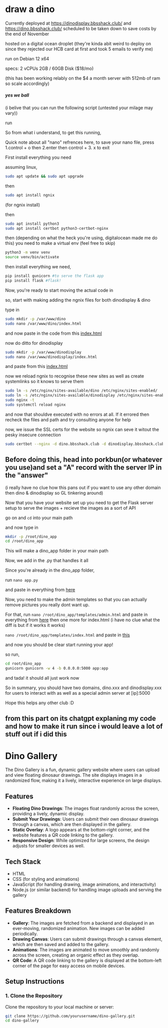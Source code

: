 # draw a dino

Currently deployed at https://dinodisplay.bbsshack.club/ and https://dino.bbsshack.club/ scheduled to be taken down to save costs by the end of November


hosted on a digital ocean droplet
(they're kinda abit weird to deploy on since they rejected our HCB card at first and took 5 emails to verify me)

run on  Debian 12 x64

specs:
2 vCPUs
2GB / 60GB Disk
($18/mo)

(this has been working relably on the $4 a month server with 512mb of ram so scale accordingly)

 ##### yes we ball

(i belive that you can run the following script (untested your milage may vary))

run 

So from what i understand, to get this running, 

Quick note about all "nano" refrences here, to save your nano file, press 
1.control + o then 
2.enter then control + 
3. x to exit

First install everything you need

assuming linux,

```bash
sudo apt update && sudo apt upgrade
```

then 
```bash
sudo apt install ngnix
``` 
(for ngnix install)

then 
```bash
sudo apt install python3
sudo apt install certbot python3-certbot-nginx

```

then (depending on what the heck you're using, digitalocean made me do this)
you need to make a virtual env (feel free to skip)

```bash
python3 -m venv venv
source venv/bin/activate
```
then install everything we need,

```bash
pip install gunicorn #to serve the flask app
pip install flask #flask!
```

Now, you're ready to start moving the actual code in

so, start with making adding the ngnix files for both dinodisplay & dino

type in 
```bash
sudo mkdir -p /var/www/dino
sudo nano /var/www/dino/index.html
```
and now paste in the code from this [index.html](https://github.com/saumilthecode/dino-s-/blob/main/var/www/dino/index.html)

now do ditto for dinodisplay

```bash
sudo mkdir -p /var/www/dinodisplay
sudo nano /var/www/dinodisplay/index.html
```
and paste from this [index.html](https://github.com/saumilthecode/dino-s-/blob/main/var/www/dinodisplay/index.html)


now we reload ngnix to recognise these new sites as well as create systemlinks so it knows to serve them

```bash
sudo ln -s /etc/nginx/sites-available/dino /etc/nginx/sites-enabled/
sudo ln -s /etc/nginx/sites-available/dinodisplay /etc/nginx/sites-enabled/
sudo nginx -t
sudo systemctl reload nginx
```

and now that shouldve executed with no errors at all. If it errored then recheck the files and path and try consulting anyone for help

now, we issue the SSL certs for the website so ngnix can seve it witout the pesky insecure connection

```bash
sudo certbot --nginx -d dino.bbsshack.club -d dinodisplay.bbsshack.club
```
## Before doing this, head into porkbun(or whatever you use)and set a "A" record with the server IP in the "answer" 
(i really have no clue how this pans out if you want to use any other domain then dino & dinodisplay so GL tinkering around)

Now that you have your website set up you need to get the Flask server setup to serve the images + recieve the images as a sort of API

go on and `cd` into your main path

and now type in 
```bash
mkdir -p /root/dino_app
cd /root/dino_app
```

This will make a dino_app folder in your main path 

Now, we add in the .py that handles it all 

Since you're already in the dino_app folder,

run `nano app.py`

and paste in everything from [here](https://github.com/saumilthecode/dino-s-/blob/main/dino_app/app.py)

Now, you need to make the admin templates so that you can actually remove pictures you really dont want up.

For that, run `nano /root/dino_app/templates/admin.html` and paste in everything from [here](https://github.com/saumilthecode/dino-s-/blob/main/dino_app/templates/admin.html)
then one more for index.html (i have no clue what the diff is but if it works it works)

`nano /root/dino_app/templates/index.html` and paste in [this](https://github.com/saumilthecode/dino-s-/blob/main/dino_app/templates/index.html)

and now you should be clear start running your app!

so run,
```bash
cd root/dino_app
gunicorn gunicorn -w 4 -b 0.0.0.0:5000 app:app
```

and tada! it should all just work now

So in summary, you should have two domains, dino.xxx and dinodisplay.xxx for users to interact with as well as a special admin server at [ip]:5000

Hope this helps any other club :D

















 ## from this part on its chatgpt explaning my code and how to make it run since i would leave a lot of stuff out if i did this


# Dino Gallery

The Dino Gallery is a fun, dynamic gallery website where users can upload and view floating dinosaur drawings. The site displays images in a randomized flow, making it a lively, interactive experience on large displays.

## Features
- **Floating Dino Drawings**: The images float randomly across the screen, providing a lively, dynamic display.
- **Submit Your Drawings**: Users can submit their own dinosaur drawings through a canvas, which are then displayed in the gallery.
- **Static Overlay**: A logo appears at the bottom-right corner, and the website features a QR code linking to the gallery.
- **Responsive Design**: While optimized for large screens, the design adjusts for smaller devices as well.

## Tech Stack
- HTML
- CSS (for styling and animations)
- JavaScript (for handling drawing, image animations, and interactivity)
- Node.js (or similar backend) for handling image uploads and serving the gallery

## Features Breakdown
- **Gallery**: The images are fetched from a backend and displayed in an ever-moving, randomized animation. New images can be added periodically.
- **Drawing Canvas**: Users can submit drawings through a canvas element, which are then saved and added to the gallery.
- **Animations**: The images are animated to move smoothly and randomly across the screen, creating an organic effect as they overlap.
- **QR Code**: A QR code linking to the gallery is displayed at the bottom-left corner of the page for easy access on mobile devices.

## Setup Instructions

### 1. Clone the Repository
Clone the repository to your local machine or server:
```bash
git clone https://github.com/yourusername/dino-gallery.git
cd dino-gallery

